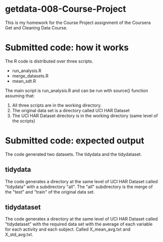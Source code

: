 getdata-008-Course-Project
==========================

This is my homework for the Course Project assignment of the Coursera Get and Cleaning Data Course.

# Submitted code: how it works

The R code is distributed over three scripts. 

* run_analysis.R
* merge_datasets.R
* mean_sdt.R

The main script is run_analysis.R and can be run with source() function
assuming that:

1. All three scripts are in the working directory.
2. The original data set is a directory called UCI HAR Dataset
3. The UCI HAR Dataset directory is in the working directory (same level of the scripts)

# Submitted code: expected output

The code generated two datasets. The tidydata and the tidydataset.

## tidydata
The code generates a directory at the same level of UCI HAR Dataset called "tidydata" with a subdirectory "all". The "all" subdirectory is the merge of the "test" and "train" of the
original data set.

## tidydataset
The code generates a directory at the same level of UCI HAR Dataset called "tidydataset" with the required data set with the average of each variable for each activity and each subject.
Called X_mean_avg.txt and X_std_avg.txt.


